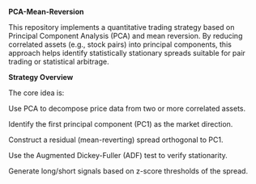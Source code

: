 **PCA-Mean-Reversion**

This repository implements a quantitative trading strategy based on Principal Component Analysis (PCA) and mean reversion. By reducing correlated assets (e.g., stock pairs) into principal components, this approach helps identify statistically stationary spreads suitable for pair trading or statistical arbitrage.


**Strategy Overview**

The core idea is:

Use PCA to decompose price data from two or more correlated assets.

Identify the first principal component (PC1) as the market direction.

Construct a residual (mean-reverting) spread orthogonal to PC1.

Use the Augmented Dickey-Fuller (ADF) test to verify stationarity.

Generate long/short signals based on z-score thresholds of the spread.


